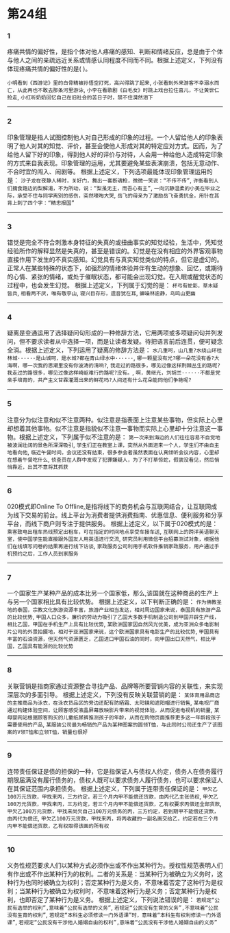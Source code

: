 # 第24组

### 1
疼痛共情的偏好性，是指个体对他人疼痛的感知、判断和情绪反应，总是由于个体与他人之间的亲疏远近关系或情感认同程度不同而不同。根据上述定义，下列没有体现疼痛共情的偏好性的是(    )。

`小明看到《西游记》里的白骨精被孙悟空打死，高兴得跳了起来`,
`小张看到外来游客不幸溺水而亡，从此再也不敢去那条河里游泳`,
`小李在看歌剧《白毛女》时跳上戏台拉住喜儿，不让黄世仁抢走`,
`小红听奶奶回忆自己在旧社会的苦日子时，禁不住潸然泪下`

------

### 2
印象管理是指人试图控制他人对自己形成的印象的过程。一个人留给他人的印象表明了他人对其的知觉、评价，甚至会使他人形成对其的特定应对方式。因而，为了给他人留下好的印象，得到他人好的评价与对待，人会用一种给他人造成特定印象的方式来自我表现。印象管理的运用，尤其要避免某些表演崩溃，包括无意动作、不合时宜的闯入、闹剧等。
根据上述定义，下列选项最能体现印象管理运用的是：
`沙子龙在夜静人稀时，关好门，舞出一套断魂枪，微微一笑说：“不传不传”`,
`许衡看到人们摘食路边的梨解渴，不为所动，说：“梨虽无主，而吾心有主”`,
`一向沉静温柔的小美在毕业之际，承受不住与同学离别的感伤，突然嚎啕大哭`,
`岳飞的母亲为了激励岳飞奋勇抗金，用针在其背上刺了四个字：“精忠报国”`

------

### 3
错觉是完全不符合刺激本身特征的失真的或扭曲事实的知觉经验，生活中，凭知觉经验所作的解释显然是失真的，甚至是错误的。幻觉是在没有相应的外界客观事物直接作用下发生的不真实感知。幻觉具有与真实知觉类似的特点，但它是虚幻的。正常人在某些特殊的状态下，如强烈的情绪体验并伴有生动的想象、回忆，或期待的心情、紧张的情绪，或处于催眠状态，都可能会出现幻觉。在入眠或醒觉状态的过程中，也会发生幻觉。
根据上述定义，下列属于幻觉的是：
`杯弓有蛇影，草木疑皆兵`,
`相看两不厌，唯有敬亭山`,
`寝兴目存形，遗音犹在耳`,
`蝉噪林逾静，鸟鸣山更幽`

------

### 4
疑离是变通运用了选择疑问句形成的一种修辞方法，它用两项或多项疑问句并列发问，但不要求读者从中选择一项，而是让读者发疑。待把语言前后连贯，便可疑念全消。根据上述定义，下列运用了疑离的修辞方法是：
`水几重呵，山几重?水绕山环桂林城······是山城呵，是水城?都在青山绿水中······`,
`哪一颗星没有光?哪一朵花没有香?大海啊，哪一次我的思潮里没有你波涛的清响?`,
`我走过的路很多，哪见过像这样荆棘丛生的路呢?我走过的路很多，哪见过像这样崎岖难行的路呢?没有。`,
`啊，黄继光，刘胡兰······不都是党亲手培育的，共产主义甘霖灌溉出来的鲜花吗?人间还有什么花朵能同他们争艳呢?`

------

### 5
注意分为似注意和似不注意两种。似注意是指表面上注意某些事物，但实际上心里却想着其他事物。似不注意是指貌似不注意一事物而实际上心里却十分注意这一事物。根据上述定义，下列属于似不注意的是：
`第一次来到海边的人们往往容易不自觉地被波澜壮阔的景色所深深吸引`,
`学生们正在教室上课，突然从外面进来一个人，学生们不由自主地看向他`,
`临近午餐时间，会议还没有结束，很多参会者虽然表面在认真倾听会议内容，心里却在想着午餐吃什么`,
`侦查员在人群中发现了犯罪嫌疑人，为了不打草惊蛇，假装没看见，然后悄悄靠近，出其不意将其抓获`

------

### 6
020模式即Online To Offline,是指将线下的商务机会与互联网结合，让互联网成为线下交易的前台。线上平台为消费者提供消费指南、优惠信息、便利服务和分享平台，而线下商户则专注于提供服务。
根据上述定义，以下属于020模式的是：
`乘客致电出租车热线预定出租车，可在指定的时间地点享受车接车送`,
`互联网上的跨洋英语聊天室，使中国学生能直接跟外国友人用英语进行交流`,
`研究员利用微信平台招募测试对象，根据他们在线填写问卷的结果再进行线下访谈`,
`家政服务公司利用手机软件推销家政服务，用户通过手机预约之后，工作人员到家服务`

------

### 7
一个国家生产某种产品的成本比另一个国家低，那么,该国就在这种商品的生产上与另一个国家相比具有比较优势。
根据上述定义，以下判断正确的是：
`作为佛教圣地的泰国，宗教文化旅游资源丰富，旅游产业相当发达，相对周边国家来说，泰国具有旅游产品的比较优势`,
`甲国人口众多，廉价的劳动力吸引了乙国大多数手机制造公司到甲国开辟生产线，相比乙国，甲国在手机生产上具有比较优势`,
`某欧洲国家因自然风光优美，成为亚洲众多电影制片公司的外景拍摄地，相对于亚洲国家来说，这个欧洲国家具有电影生产的比较优势`,
`甲国具有丰富的石油资源，但天然气资源匮乏，乙国进口甲国石油的同时，向甲国出口天然气，相比甲国，乙国具有能源的比较优势`

------

### 8
关联营销是指商家通过资源整合寻找产品、品牌等所要营销内容的关联性，来实现深层次的多面引导。
根据上述定义，下列没有反映关联营销的是：
`某体育用品商店的主推商品为泳衣，在泳衣货品区的旁边还配有防晒霜、太阳镜和遮阳帽进行销售`,
`某电视厂商通过构建体验空间，让顾客感受液晶屏幕放映影片带来的视觉体验，从而促进电视机的销量`,
`某母婴网站根据顾客购买的儿童纸尿裤推测孩子的年龄，从而在购物页面推荐更多这一年龄段孩子需要使用的产品`,
`某服装公司最为畅销的产品为某种图案的圆领T恤，与此同时公司还生产了该图案的V领T恤和立领T恤，销量也很好`

------

### 9
连带责任保证是债的担保的一种，它是指保证人与债权人约定，债务人在债务履行期限届满没有履行债务的，债权人既可以要求债务人履行债务，也可以要求保证人在其保证范围内承担债务。
根据上述定义，下列属于连带责任保证的是：
`甲欠乙100万元货款，甲找来丙，三方约定，若三个月内甲不能偿还货款，由丙代乙主张债权`,
`甲欠乙100万元货款，甲找来丙，三方约定，若三个月内甲不能偿还货款，乙有权要求丙偿还全部货款`,
`甲欠乙100万元货款，甲找来尚欠自己100万元债务的丙，三方约定，若到期甲不能偿还货款，由丙代为偿还`,
`甲欠乙100万元货款，甲找来丙，将丙收藏的一副名画交给乙，约定若在三个月内甲不能偿还货款，乙有权取得该画的所有权`

------

### 10
义务性规范要求人们以某种方式必须作出或不作出某种行为。授权性规范表明人们有作出或不作出某种行为的权利。二者的关系是：当某种行为被确立为义务时，这种行为也同时被确立为权利；否定某种行为是义务，不意味着否定了这种行为是权利；当某种行为被确立为权利时，不意味着这种行为是义务；否定某种行为是权利，也即否定了某种行为是义务。
根据上述定义，下列说法错误的是：
`若规定“公民有选举的权利”,意味着“公民有选举的义务”`,
`若规定“公民没有生育的义务”,不意味着“公民没有生育的权利”`,
`若规定“本科生必须修读一门外语课”时，意味着“本科生有权利修读一门外语课”`,
`若规定“公民没有干涉他人婚姻自由的权利”,意味着“公民没有干涉他人婚姻自由的义务”`



